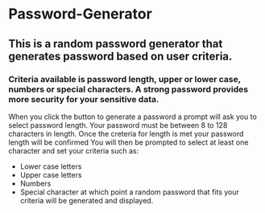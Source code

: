 # Password-Generator
## This is a random password generator that generates password based on user criteria.
### Criteria available is password length, upper or lower case, numbers or special characters. A strong password provides more security for your sensitive data.

When you click the button to generate a password a prompt will ask you to select password length.
Your password must be between 8 to 128 characters in length.
Once the creteria for length is met your password length will be confirmed
You will then be prompted to select at least one  character and set your criteria
such as: 
* Lower case letters
* Upper case letters
* Numbers
* Special character
at which point a random password that fits your criteria will be generated and displayed.
